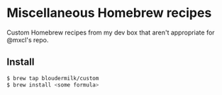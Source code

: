 # Miscellaneous Homebrew recipes

Custom Homebrew recipes from my dev box that aren't appropriate for @mxcl's
repo.

## Install

```bash
$ brew tap bloudermilk/custom
$ brew install <some formula>
```
